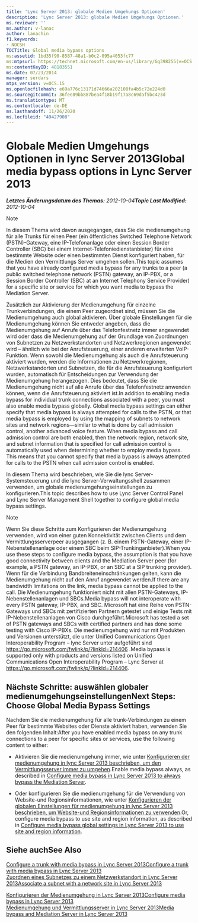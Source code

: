 ```yaml
---
title: 'Lync Server 2013: globale Medien Umgehungs Optionen'
description: 'Lync Server 2013: globale Medien Umgehungs Optionen.'
ms.reviewer: ''
ms.author: v-lanac
author: lanachin
f1.keywords:
- NOCSH
TOCTitle: Global media bypass options
ms:assetid: 1bd35f90-8587-48a1-b0c2-095a4053fc77
ms:mtpsurl: https://technet.microsoft.com/en-us/library/Gg398255(v=OCS.15)
ms:contentKeyID: 48183551
ms.date: 07/23/2014
manager: serdars
mtps_version: v=OCS.15
ms.openlocfilehash: e69a776c13171d74666a202108fa4b5c72e224d0
ms.sourcegitcommit: 36fee89bb887bea4f18b19f17a8c69daf5bc423d
ms.translationtype: MT
ms.contentlocale: de-DE
ms.lasthandoff: 11/26/2020
ms.locfileid: "49427908"
---
```

# <a name="global-media-bypass-options-in-lync-server-2013"></a><span data-ttu-id="a1c0c-103">Globale Medien Umgehungs Optionen in lync Server 2013</span><span class="sxs-lookup"><span data-stu-id="a1c0c-103">Global media bypass options in Lync Server 2013</span></span>

<div data-xmlns="http://www.w3.org/1999/xhtml">

<div class="topic" data-xmlns="http://www.w3.org/1999/xhtml" data-msxsl="urn:schemas-microsoft-com:xslt" data-cs="https://msdn.microsoft.com/">

<div data-asp="https://msdn2.microsoft.com/asp">



</div>

<div id="mainSection">

<div id="mainBody"><span data-ttu-id="a1c0c-104">

<span> </span></span><span class="sxs-lookup"><span data-stu-id="a1c0c-104">

<span> </span></span></span>

<span data-ttu-id="a1c0c-105">_**Letztes Änderungsdatum des Themas:** 2012-10-04_</span><span class="sxs-lookup"><span data-stu-id="a1c0c-105">_**Topic Last Modified:** 2012-10-04_</span></span>

<div>


> [!NOTE]  
> <span data-ttu-id="a1c0c-106">In diesem Thema wird davon ausgegangen, dass Sie die medienumgehung für alle Trunks für einen Peer (ein öffentliches Switched Telephone Network (PSTN)-Gateway, eine IP-Telefonanlage oder einen Session Border Controller (SBC) bei einem Internet-Telefoniedienstanbieter) für eine bestimmte Website oder einen bestimmten Dienst konfiguriert haben, für die Medien den Vermittlungs Server umgehen sollen.</span><span class="sxs-lookup"><span data-stu-id="a1c0c-106">This topic assumes that you have already configured media bypass for any trunks to a peer (a public switched telephone network (PSTN) gateway, an IP-PBX, or a Session Border Controller (SBC) at an Internet Telephony Service Provider) for a specific site or service for which you want media to bypass the Mediation Server.</span></span>



</div>

<span data-ttu-id="a1c0c-p101">Zusätzlich zur Aktivierung der Medienumgehung für einzelne Trunkverbindungen, die einem Peer zugeordnet sind, müssen Sie die Medienumgehung auch global aktivieren. Über globale Einstellungen für die Medienumgehung können Sie entweder angeben, dass die Medienumgehung auf Anrufe über das Telefonfestnetz immer angewendet wird oder dass die Medienumgehung auf der Grundlage von Zuordnungen von Subnetzen zu Netzwerkstandorten und Netzwerkregionen angewendet wird – ähnlich wie bei der Anrufsteuerung, einer anderen erweiterten VoIP-Funktion. Wenn sowohl die Medienumgehung als auch die Anrufsteuerung aktiviert wurden, werden die Informationen zu Netzwerkregionen, Netzwerkstandorten und Subnetzen, die für die Anrufsteuerung konfiguriert wurden, automatisch für Entscheidungen zur Verwendung der Medienumgehung herangezogen. Dies bedeutet, dass Sie die Medienumgehung nicht auf alle Anrufe über das Telefonfestnetz anwenden können, wenn die Anrufsteuerung aktiviert ist.</span><span class="sxs-lookup"><span data-stu-id="a1c0c-p101">In addition to enabling media bypass for individual trunk connections associated with a peer, you must also enable media bypass globally. Global media bypass settings can either specify that media bypass is always attempted for calls to the PSTN, or that media bypass is employed by using the mapping of subnets to network sites and network regions—similar to what is done by call admission control, another advanced voice feature. When media bypass and call admission control are both enabled, then the network region, network site, and subnet information that is specified for call admission control is automatically used when determining whether to employ media bypass. This means that you cannot specify that media bypass is always attempted for calls to the PSTN when call admission control is enabled.</span></span>

<span data-ttu-id="a1c0c-111">In diesem Thema wird beschrieben, wie Sie die lync Server-Systemsteuerung und die lync Server-Verwaltungsshell zusammen verwenden, um globale medienumgehungseinstellungen zu konfigurieren.</span><span class="sxs-lookup"><span data-stu-id="a1c0c-111">This topic describes how to use Lync Server Control Panel and Lync Server Management Shell together to configure global media bypass settings.</span></span>

<div>


> [!NOTE]  
> <span data-ttu-id="a1c0c-112">Wenn Sie diese Schritte zum Konfigurieren der Medienumgehung verwenden, wird von einer guten Konnektivität zwischen Clients und dem Vermittlungsserverpeer ausgegangen (z. B. einem PSTN-Gateway, einer IP-Nebenstellenanlage oder einem SBC beim SIP-Trunkinganbieter).</span><span class="sxs-lookup"><span data-stu-id="a1c0c-112">When you use these steps to configure media bypass, the assumption is that you have good connectivity between clients and the Mediation Server peer (for example, a PSTN gateway, an IP-PBX, or an SBC at a SIP trunking provider).</span></span> <span data-ttu-id="a1c0c-113">Wenn für die Verbindung Bandbreiteneinschränkungen gelten, kann die Medienumgehung nicht auf den Anruf angewendet werden.</span><span class="sxs-lookup"><span data-stu-id="a1c0c-113">If there are any bandwidth limitations on the link, media bypass cannot be applied to the call.</span></span> <span data-ttu-id="a1c0c-114">Die Medienumgehung funktioniert nicht mit allen PSTN-Gateways, IP-Nebenstellenanlagen und SBCs.</span><span class="sxs-lookup"><span data-stu-id="a1c0c-114">Media bypass will not interoperate with every PSTN gateway, IP-PBX, and SBC.</span></span> <span data-ttu-id="a1c0c-115">Microsoft hat eine Reihe von PSTN-Gateways und SBCs mit zertifizierten Partnern getestet und einige Tests mit IP-Nebenstellenanlagen von Cisco durchgeführt.</span><span class="sxs-lookup"><span data-stu-id="a1c0c-115">Microsoft has tested a set of PSTN gateways and SBCs with certified partners and has done some testing with Cisco IP-PBXs.</span></span> <span data-ttu-id="a1c0c-116">Die medienumgehung wird nur mit Produkten und Versionen unterstützt, die unter Unified Communications Open Interoperability Program – lync Server unter aufgeführt sind <A href="https://go.microsoft.com/fwlink/p/?linkid=214406">https://go.microsoft.com/fwlink/p/?linkId=214406</A> .</span><span class="sxs-lookup"><span data-stu-id="a1c0c-116">Media bypass is supported only with products and versions listed on Unified Communications Open Interoperability Program – Lync Server at <A href="https://go.microsoft.com/fwlink/p/?linkid=214406">https://go.microsoft.com/fwlink/p/?linkId=214406</A>.</span></span>



</div>

<div>

## <a name="next-steps-choose-global-media-bypass-settings"></a><span data-ttu-id="a1c0c-117">Nächste Schritte: auswählen globaler medienumgehungseinstellungen</span><span class="sxs-lookup"><span data-stu-id="a1c0c-117">Next Steps: Choose Global Media Bypass Settings</span></span>

<span data-ttu-id="a1c0c-118">Nachdem Sie die medienumgehung für alle trunk-Verbindungen zu einem Peer für bestimmte Websites oder Dienste aktiviert haben, verwenden Sie den folgenden Inhalt:</span><span class="sxs-lookup"><span data-stu-id="a1c0c-118">After you have enabled media bypass on any trunk connections to a peer for specific sites or services, use the following content to either:</span></span>

  - <span data-ttu-id="a1c0c-119">Aktivieren Sie die medienumgehung immer, wie unter [Konfigurieren der medienumgehung in lync Server 2013 beschrieben, um den Vermittlungsserver immer zu umgehen](lync-server-2013-configure-media-bypass-to-always-bypass-the-mediation-server.md).</span><span class="sxs-lookup"><span data-stu-id="a1c0c-119">Enable media bypass always, as described in [Configure media bypass in Lync Server 2013 to always bypass the Mediation Server](lync-server-2013-configure-media-bypass-to-always-bypass-the-mediation-server.md).</span></span>

  - <span data-ttu-id="a1c0c-120">Oder konfigurieren Sie die medienumgehung für die Verwendung von Website-und Regionsinformationen, wie unter [Konfigurieren der globalen Einstellungen für medienumgehung in lync Server 2013 beschrieben, um Website-und Regionsinformationen zu verwenden](lync-server-2013-configure-media-bypass-global-settings-to-use-site-and-region-information.md).</span><span class="sxs-lookup"><span data-stu-id="a1c0c-120">Or, configure media bypass to use site and region information, as described in [Configure media bypass global settings in Lync Server 2013 to use site and region information](lync-server-2013-configure-media-bypass-global-settings-to-use-site-and-region-information.md).</span></span>

</div>

<div>

## <a name="see-also"></a><span data-ttu-id="a1c0c-121">Siehe auch</span><span class="sxs-lookup"><span data-stu-id="a1c0c-121">See Also</span></span>


[<span data-ttu-id="a1c0c-122">Configure a trunk with media bypass in Lync Server 2013</span><span class="sxs-lookup"><span data-stu-id="a1c0c-122">Configure a trunk with media bypass in Lync Server 2013</span></span>](lync-server-2013-configure-a-trunk-with-media-bypass.md)  
[<span data-ttu-id="a1c0c-123">Zuordnen eines Subnetzes zu einem Netzwerkstandort in Lync Server 2013</span><span class="sxs-lookup"><span data-stu-id="a1c0c-123">Associate a subnet with a network site in Lync Server 2013</span></span>](lync-server-2013-associate-a-subnet-with-a-network-site.md)  


[<span data-ttu-id="a1c0c-124">Konfigurieren der Medienumgehung in Lync Server 2013</span><span class="sxs-lookup"><span data-stu-id="a1c0c-124">Configure media bypass in Lync Server 2013</span></span>](lync-server-2013-configure-media-bypass.md)  
[<span data-ttu-id="a1c0c-125">Medienumgehung und Vermittlungsserver in Lync Server 2013</span><span class="sxs-lookup"><span data-stu-id="a1c0c-125">Media bypass and Mediation Server in Lync Server 2013</span></span>](lync-server-2013-media-bypass-and-mediation-server.md)  
  

<span data-ttu-id="a1c0c-126"></div>

</div>

<span> </span>

</div>

</div>

</span><span class="sxs-lookup"><span data-stu-id="a1c0c-126"></div>

</div>

<span> </span>

</div>

</div>

</span></span></div>

